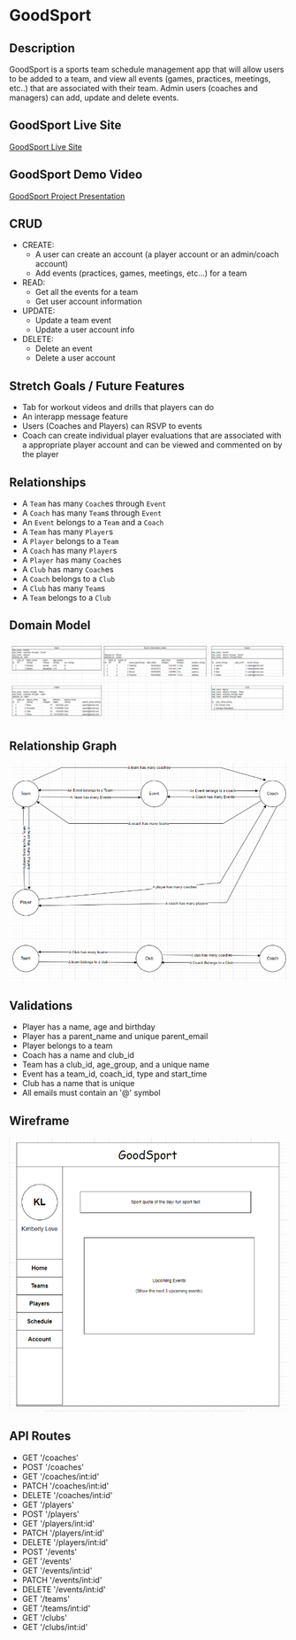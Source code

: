 # GoodSport

## Description
GoodSport is a sports team schedule management app that will allow users to be added to a team, and view all events (games, practices, meetings, etc..) that are associated with their team. Admin users (coaches and managers) can add, update and delete events. 

## GoodSport Live Site
[GoodSport Live Site](https://goodsport-app.onrender.com)

## GoodSport Demo Video
[GoodSport Project Presentation](https://youtu.be/6Iu1r8glT7M)

## CRUD
- CREATE:
  * A user can create an account (a player account or an admin/coach account)
  * Add events (practices, games, meetings, etc...) for a team
- READ: 
  * Get all the events for a team
  * Get user account information
- UPDATE:
  * Update a team event
  * Update a user account info
- DELETE:
  * Delete an event
  * Delete a user account

## Stretch Goals / Future Features
- Tab for workout videos and drills that players can do
- An interapp message feature
- Users (Coaches and Players) can RSVP to events
- Coach can create individual player evaluations that are associated with a appropriate player account and can be viewed and commented on by the player

## Relationships
- A `Team` has many `Coach`es through `Event`
- A `Coach` has many `Team`s through `Event`
- An `Event` belongs to a `Team` and a `Coach`
- A `Team` has many `Player`s
- A `Player` belongs to a `Team`
- A `Coach` has many `Player`s 
- A `Player` has many `Coach`es 
- A `Club` has many `Coach`es
- A `Coach` belongs to a `Club`
- A `Club` has many `Team`s 
- A `Team` belongs to a `Club`

## Domain Model
![Domain Model](./images/Domain%20Models.png)
## Relationship Graph
![Relationship Graph](./images/Relationship%20Graph.png)

## Validations
- Player has a name, age and birthday
- Player has a parent_name and unique parent_email
- Player belongs to a team
- Coach has a name and club_id
- Team has a club_id, age_group, and a unique name
- Event has a team_id, coach_id, type and start_time
- Club has a name that is unique
- All emails must contain an '@' symbol

## Wireframe
![GoodSport Landing Page Wireframe](./images/GoodSport%20Wireframe.png)

## API Routes
- GET '/coaches'
- POST '/coaches'
- GET '/coaches/int:id'
- PATCH '/coaches/int:id'
- DELETE '/coaches/int:id'
- GET '/players'
- POST '/players'
- GET '/players/int:id'
- PATCH '/players/int:id'
- DELETE '/players/int:id'
- POST '/events'
- GET '/events'
- GET '/events/int:id'
- PATCH '/events/int:id'
- DELETE '/events/int:id'
- GET '/teams'
- GET '/teams/int:id'
- GET '/clubs'
- GET '/clubs/int:id'